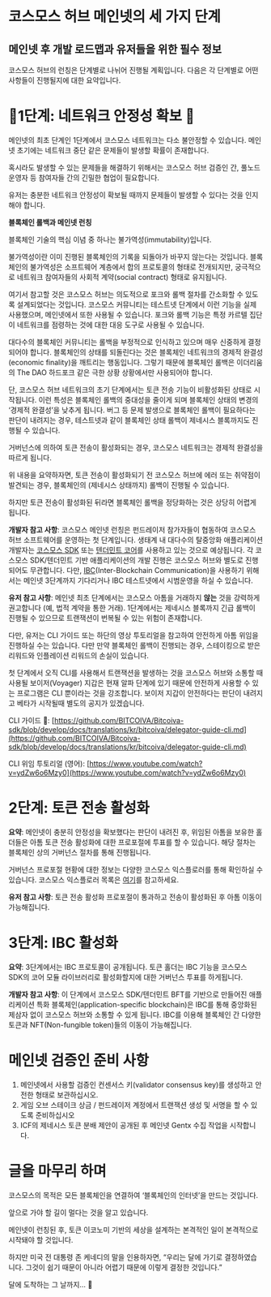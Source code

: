 # 코스모스 허브 메인넷의 세 가지 단계
## 메인넷 후 개발 로드맵과 유저들을 위한 필수 정보

코스모스 허브의 런칭은 단계별로 나뉘어 진행될 계획입니다. 다음은 각 단계별로 어떤 사항들이 진행될지에 대한 요약입니다.

# 🚨1단계: 네트워크 안정성 확보 🚨

메인넷의 최초 단계인 1단계에서 코스모스 네트워크는 다소 불안정할 수 있습니다. 메인넷 초기에는 네트워크 중단 같은 문제들이 발생할 확률이 존재합니다.

혹시라도 발생할 수 있는 문제들을 해결하기 위해서는 코스모스 허브 검증인 간, 풀노드 운영자 등 참여자들 간의 긴밀한 협업이 필요합니다.

유저는 충분한 네트워크 안정성이 확보될 때까지 문제들이 발생할 수 있다는 것을 인지해야 합니다.

**블록체인 롤백과 메인넷 런칭**

블록체인 기술의 핵심 이념 중 하나는 불가역성(immutability)입니다.

불가역성이란 이미 진행된 블록체인의 기록을 되돌아가 바꾸지 않는다는 것입니다. 블록체인의 불가역성은 소프트웨어 계층에서 합의 프로토콜의 형태로 전개되지만, 궁극적으로 네트워크 참여자들의 사회적 계약(social contract) 형태로 유지됩니다.

여기서 참고할 것은 코스모스 허브는 의도적으로 포크와 롤백 절차를 간소화할 수 있도록 설계되었다는 것입니다. 코스모스 커뮤니티는 테스트넷 단계에서 이런 기능을 실제 사용했으며, 메인넷에서 또한 사용될 수 있습니다. 포크와 롤백 기능은 특정 카르텔 집단이 네트워크를 점령하는 것에 대한 대응 도구로 사용될 수 있습니다.

대다수의 블록체인 커뮤니티는 롤백을 부정적으로 인식하고 있으며 매우 신중하게 결정되어야 합니다. 블록체인의 상태를 되돌린다는 것은 블록체인 네트워크의 경제적 완결성(economic finality)을 깨트리는 행동입니다. 그렇기 때문에 블록체인 롤백은 이더리움의 The DAO 하드포크 같은 극한 상황 상황에서만 사용되어야 합니다.

단, 코스모스 허브 네트워크의 초기 단계에서는 토큰 전송 기능이 비활성화된 상태로 시작됩니다. 이런 특성은 블록체인 롤백의 중대성을 줄이게 되며 블록체인 상태의 변경의 ‘경제적 완결성’을 낮추게 됩니다. 버그 등 문제 발생으로 블록체인 롤백이 필요하다는 판단이 내려지는 경우, 테스트넷과 같이 블록체인 상태 롤백이 제네시스 블록까지도 진행될 수 있습니다.

거버넌스에 의하여 토큰 전송이 활성화되는 경우, 코스모스 네트워크는 경제적 완결성을 따르게 됩니다.

위 내용을 요약하자면, 토큰 전송이 활성화되기 전 코스모스 허브에 에러 또는 취약점이 발견되는 경우, 블록체인의 (제네시스 상태까지) 롤백이 진행될 수 있습니다.

하지만 토큰 전송이 활성화된 뒤라면 블록체인 롤백을 정당화하는 것은 상당히 어렵게 됩니다.

**개발자 참고 사항**: 코스모스 메인넷 런칭은 펀드레이저 참가자들이 협동하여 코스모스 허브 소프트웨어를 운영하는 첫 단계입니다. 생태계 내 대다수의 탈중앙화 애플리케이션 개발자는 [코스모스 SDK](https://cosmos.network/docs/) 또는 [텐더민트 코어](https://tendermint.com/docs/)를 사용하고 있는 것으로 예상됩니다. 각 코스모스 SDK/텐더민트 기반 애플리케이션의 개발 진행은 코스모스 허브와 별도로 진행되어도 무관합니다. 다만, [IBC](https://blog.cosmos.network/developer-deep-dive-cosmos-ibc-5855aaf183fe)(Inter-Blockchain Communication)을 사용하기 위해서는 메인넷 3단계까지 기다리거나 IBC 테스트넷에서 시범운영을 하실 수 있습니다.

**유저 참고 사항**: 메인넷 최초 단계에서는 코스모스 아톰을 거래하지 **않는** 것을 강력하게 권고합니다 (예, 법적 계약을 통한 거래). 1단계에서는 제네시스 블록까지 긴급 롤백이 진행될 수 있으므로 트랜잭션이 번복될 수 있는 위험이 존재합니다.

다만, 유저는 CLI 가이드 또는 하단의 영상 투토리얼을 참고하여 안전하게 아톰 위임을 진행하실 수는 있습니다. 다만 만약 블록체인 롤백이 진행되는 경우, 스테이킹으로 받은 리워드와 인플레이션 리워드의 손실이 있습니다.

첫 단계에서 오직 CLI를 사용해서 트랜잭션을 발생하는 것을 코스모스 허브와 소통할 때 사용될 보이저(Voyager) 지갑은 현재 알파 단계에 있기 때문에 안전하게 사용할 수 있는 프로그램은 CLI 뿐이라는 것을 강조합니다. 보이저 지갑이 안전하다는 판단이 내려지고 베타가 시작될때 별도의 공지가 있겠습니다.

CLI 가이드 🔗: [https://github.com/BITCOIVA/Bitcoiva-sdk/blob/develop/docs/translations/kr/bitcoiva/delegator-guide-cli.md](https://github.com/BITCOIVA/Bitcoiva-sdk/blob/develop/docs/translations/kr/bitcoiva/delegator-guide-cli.md)

CLI 위임 투토리얼 (영어): [https://www.youtube.com/watch?v=ydZw6o6Mzy0](https://www.youtube.com/watch?v=ydZw6o6Mzy0)

# 2단계: 토큰 전송 활성화

**요약**: 메인넷이 충분히 안정성을 확보했다는 판단이 내려진 후, 위임된 아톰을 보유한 홀더들은 아톰 토큰 전송 활성화에 대한 프로포절에 투표를 할 수 있습니다. 해당 절차는 블록체인 상의 거버넌스 절차를 통해 진행됩니다.

거버넌스 프로포절 현황에 대한 정보는 다양한 코스모스 익스플로러를 통해 확인하실 수 있습니다. 코스모스 익스플로러 목록은 [여기](https://cosmos.network/launch)를 참고하세요.

**유저 참고 사항**: 토큰 전송 활성화 프로포절이 통과하고 전송이 활성화된 후 아톰 이동이 가능해집니다.

# 3단계: IBC 활성화

**요약**: 3단계에서는 IBC 프로토콜이 공개됩니다. 토큰 홀더는 IBC 기능을 코스모스 SDK의 코어 모듈 라이브러리로 활성화할지에 대한 거버넌스 투표를 하게됩니다.

**개발자 참고 사항**: 이 단계에서 코스모스 SDK/텐더민트 BFT를 기반으로 만들어진 애플리케이션 특화 블록체인(application-specific blockchain)은 IBC를 통해 중앙화된 제삼자 없이 코스모스 허브와 소통할 수 있게 됩니다. IBC를 이용해 블록체인 간 다양한 토큰과 NFT(Non-fungible token)들의 이동이 가능해집니다.

# 메인넷 검증인 준비 사항

1. 메인넷에서 사용할 검증인 컨센서스 키(validator consensus key)를 생성하고 안전한 형태로 보관하십시오.
2. 게임 오브 스테이크 상금 / 펀드레이저 계정에서 트랜잭션 생성 및 서명을 할 수 있도록 준비하십시오
3. ICF의 제네시스 토큰 분배 제안이 공개된 후 메인넷 Gentx 수집 작업을 시작합니다.

# 글을 마무리 하며

코스모스의 목적은 모든 블록체인을 연결하여 ‘블록체인의 인터넷’을 만드는 것입니다.

앞으로 가야 할 길이 멀다는 것을 알고 있습니다.

메인넷이 런칭된 후, 토큰 이코노미 기반의 세상을 설계하는 본격적인 일이 본격적으로 시작돼야 할 것입니다.

하지만 미국 전 대통령 존 케네디의 말을 인용하자면, “우리는 달에 가기로 결정하였습니다. 그것이 쉽기 때문이 아니라 어렵기 때문에 이렇게 결정한 것입니다.”

달에 도착하는 그 날까지… 🚀
